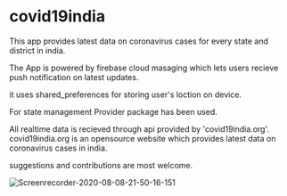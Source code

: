 # covid19india

This app provides latest data on coronavirus cases for every state and district in india.


The App is powered by firebase cloud masaging which lets users recieve push notification on latest updates.

it uses shared_preferences for storing user's loction on device.

For state management Provider package has been used.

All realtime data is recieved through api provided by 'covid19india.org'. covid19india.org is an opensource website which provides latest data on coronavirus cases in india.


suggestions and contributions are most welcome.

![Screenrecorder-2020-08-08-21-50-16-151](https://user-images.githubusercontent.com/64666687/89715369-e9f12800-d9c2-11ea-8652-ae6ed1781895.gif)



